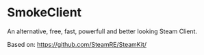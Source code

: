 # SmokeClient
An alternative, free, fast, powerfull and better looking Steam Client.

Based on: https://github.com/SteamRE/SteamKit/

